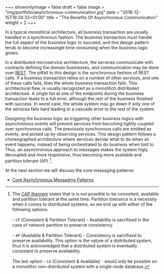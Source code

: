 +++
showonlyimage = false
draft = false
image = "img/portfolio/asynchronous-communication.jpg"
date = "2018-12-15T19:34:33+01:00"
title = "The Benefits Of Asynchronous Communication"
weight = 2
+++

In a typical monolitical architecture, all business transaction are usually handled in a synchronous fashion. The business transaction must handle the full aspect of the business logic to succeed, and this design pattern tends to become increasingle time consuming when the business logic grows. 

In a distributed microservice architecture, the services communicate with contracts defining the domain businesses, and communication may be done over [REST](https://www.codecademy.com/articles/what-is-rest). The pitfall to this design is the synchronous fashion of REST calls. If a business transaction relies on a number of other services, and one of these calls fails, then the whole business transaction fails. This architectural flaw, is usually recognized as a monolitich distributed architecture. A single fail at one of the endpoints during the business transaction leads to a full error, although the rest of the business finished with success. In worst case, the whole system may go down if only one of the services fails hard leading to a cascade error to the rest of the system.

Designing the business logic as triggering other business logics with asynchronous events will prevent services from becoming tightly coupled over synchronous calls. The previously synchronous calls are emitted as events, and picked up by observing services. This design pattern follows a choreographed architecture where services decide what to do when an event happens, instead of being orchestrated to do business when told to. Thus, an asynchronous approach to messages makes the system higly decoupled and more responsive, thus becoming more available and partition tolerant (AP) [^cap_footnote].

At the next section we will discuss the core messaging patterns:

- [Core Asynchronous Messaging Patterns](/portfolio/core_asynchronous_messaging_patterns)

[^cap_footnote]: 
    The [CAP theorem](https://dzone.com/articles/understanding-the-cap-theorem) states that is is not possible to be consistent, available and partition tolerant at the same time. Partition tolerance is a necessity when it comes to distributed systems, so we end up with either of the following options:<br/><br/> - `CP` (Consistent & Partition Tolerant) - Availability is sacrifised in the case of network partition to preserve consistency.<br/><br/> - `AP` (Available & Partition Tolerant) - Consistency is sacrifised to preserve availability. This option is the nature of a distributed system, thus it is acknowledged that a distributed system is eventually consistent to preserve availability.<br/><br/> The last option - `CA` (Consistent & Available) - would only be possible on a monolithic non-distributed system with a single-node database.